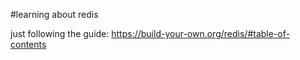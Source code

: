 #learning about redis

just following the guide: https://build-your-own.org/redis/#table-of-contents